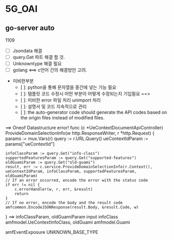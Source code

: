 # 5G_OAI
## go-server auto
1109
- [ ] Jsondata 해결
- [ ] query.Get 파트 해결 할 것.
- [ ] Unknowntype 해결 필요
- [ ] golang <==> c언어 간의 해결방안 고려.
- 미비한부분
  - [ ]: python을 통해 문자열을 중간에 넣는 기능 필요
  - [ ]: 탬플릿 코드 수정시 어떤 부분이 어떻게 수정되는지 기입필요 ==> 
  - [ ]: 미비한 error 파일 처리 unimport 처리 
  - [ ]: 설명서 및 코드 지속적으로 관리
  - [ ]: the auto-generator code should generate the API codes based on the origin files instead of modified files.

==> Oneof Datastructure error!
func (c *UeContextDocumentApiController) ProvideDomainSelectionInfo(w http.ResponseWriter, r *http.Request) {
	params := mux.Vars(r)
	query := r.URL.Query()
	ueContextIdParam := params["ueContextId"]

	infoClassParam := query.Get("info-class")
	supportedFeaturesParam := query.Get("supported-features")
	oldGuamiParam := query.Get("old-guami")
	result, err := c.service.ProvideDomainSelectionInfo(r.Context(), ueContextIdParam, infoClassParam, supportedFeaturesParam, oldGuamiParam)
	// If an error occurred, encode the error with the status code
	if err != nil {
		c.errorHandler(w, r, err, &result)
		return
	}
	// If no error, encode the body and the result code
	amfcommon.EncodeJSONResponse(result.Body, &result.Code, w)

}
==> infoClassParam, oldGuamiParam
input infoClass amfmodel.UeContextInfoClass, oldGuami amfmodel.Guami

amfEventExposure
UNKNOWN_BASE_TYPE

